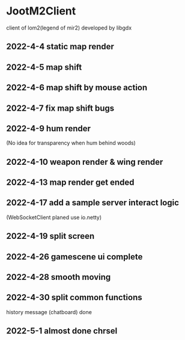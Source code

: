 # JootM2Client
client of lom2(legend of mir2)
developed by libgdx

## 2022-4-4 static map render

## 2022-4-5 map shift

## 2022-4-6 map shift by mouse action

## 2022-4-7 fix map shift bugs

## 2022-4-9 hum render
(No idea for transparency when hum behind woods)

## 2022-4-10 weapon render & wing render

## 2022-4-13 map render get ended

## 2022-4-17 add a sample server interact logic
(WebSocketClient planed use io.netty)

## 2022-4-19 split screen

## 2022-4-26 gamescene ui complete

## 2022-4-28 smooth moving

## 2022-4-30 split common functions
history message (chatboard) done

## 2022-5-1 almost done chrsel
